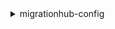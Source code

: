 <details><summary>migrationhub-config</summary><blockquote>

- **<details><summary>create-home-region-control</summary><blockquote>**

  * --home-region
  * --target
  * --dry-run
  * --no-dry-run
  * --cli-input-json
  * --cli-input-yaml
  * --generate-cli-skeleton


- **<details><summary>describe-home-region-controls</summary><blockquote>**

  * --control-id
  * --home-region
  * --target
  * --max-results
  * --next-token
  * --cli-input-json
  * --cli-input-yaml
  * --generate-cli-skeleton


- **<details><summary>get-home-region</summary><blockquote>**

  * --cli-input-json
  * --cli-input-yaml
  * --generate-cli-skeleton


- **<details><summary>help</summary><blockquote>**

  * 


</blockquote></details>
</blockquote></details>
</blockquote></details>
</blockquote></details>
</blockquote></details>
